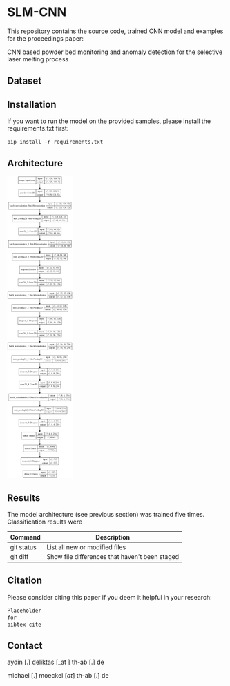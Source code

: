 # **SLM-CNN**

This repository contains the source code, trained CNN model and examples for the proceedings paper:

CNN based powder bed monitoring and anomaly detection for the selective laser melting process

## Dataset

## Installation

If you want to run the model on the provided samples, please install the requirements.txt first:
```
pip install -r requirements.txt
```

## Architecture
<img src="./model_plot.png" width=30% height=30%>

## Results
The model architecture (see previous section) was trained five times. Classification results were

| Command | Description |
| --- | --- |
| git status | List all new or modified files |
| git diff | Show file differences that haven't been staged |


## **Citation**

Please consider citing this paper if you deem it helpful in your research:

```
Placeholder
for
bibtex cite
```

## **Contact**
aydin [.] deliktas [_at ] th-ab [.] de

michael [.] moeckel [_at_] th-ab [.] de
